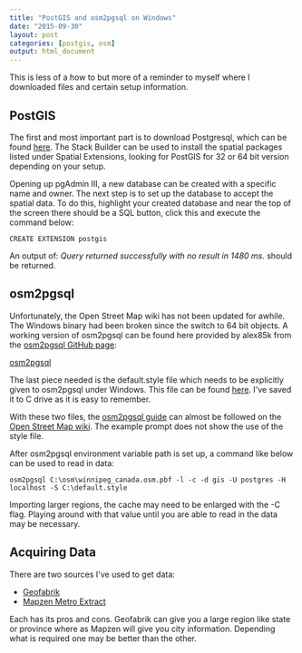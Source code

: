 ```yaml
---
title: "PostGIS and osm2pgsql on Windows"
date: "2015-09-30"
layout: post
categories: [postgis, osm]
output: html_document
---
```


This is less of a how to but more of a reminder to myself where I downloaded files and certain setup information.

## PostGIS

The first and most important part is to download Postgresql, which can be found [here](http://www.postgresql.org/download/windows/).  The Stack Builder can be used to install the spatial packages listed under Spatial Extensions, looking for PostGIS for 32 or 64 bit version depending on your setup.

Opening up pgAdmin III, a new database can be created with a specific name and owner.  The next step is to set up the database to accept the spatial data.  To do this, highlight your created database and near the top of the screen there should be a SQL button, click this and execute the command below:

```
CREATE EXTENSION postgis
```

An output of: *Query returned successfully with no result in 1480 ms.* should be returned.

## osm2pgsql

Unfortunately, the Open Street Map wiki has not been updated for awhile.  The Windows binary had been broken since the switch to 64 bit objects.  A working version of osm2pgsql can be found here provided by alex85k from the [osm2pgsql GitHub page](https://github.com/openstreetmap/osm2pgsql/issues/17):

[osm2pgsql](https://dl.dropboxusercontent.com/u/63393258/osm2pgsql_testRelease.zip)

The last piece needed is the default.style file which needs to be explicitly given to osm2pgsql under Windows.  This file can be found [here](https://raw.githubusercontent.com/openstreetmap/osm2pgsql/master/default.style).  I've saved it to C drive as it is easy to remember.

With these two files, the [osm2pgsql guide](http://wiki.openstreetmap.org/wiki/Osm2pgsql#Windows) can almost be followed on the [Open Street Map wiki](http://wiki.openstreetmap.org/wiki/Osm2pgsql#Windows).  The example prompt does not show the use of the style file.

After osm2pgsql environment variable path is set up, a command like below can be used to read in data:

```
osm2pgsql C:\osm\winnipeg_canada.osm.pbf -l -c -d gis -U postgres -H localhost -S C:\default.style
```

Importing larger regions, the cache may need to be enlarged with the -C flag.  Playing around with that value until you are able to read in the data may be necessary. 

## Acquiring Data

There are two sources I've used to get data:

- [Geofabrik](http://download.geofabrik.de/index.html)
- [Mapzen Metro Extract](https://mapzen.com/data/metro-extracts)

Each has its pros and cons.  Geofabrik can give you a large region like state or province where as Mapzen will give you city information.  Depending what is required one may be better than the other.


